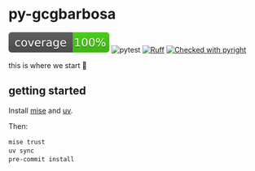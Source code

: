 # py-gcgbarbosa

![code-coverage](docs/coverage.svg)
![pytest](https://camo.githubusercontent.com/8c17ea4abf40c3ac0a26e6704d44092eba429adedf50300501d9b0c4e5d33092/68747470733a2f2f696d672e736869656c64732e696f2f62616467652f70792d746573742d626c75653f6c6f676f3d707974657374)
[![Ruff](https://img.shields.io/endpoint?url=https://raw.githubusercontent.com/astral-sh/ruff/main/assets/badge/v2.json)](https://github.com/astral-sh/ruff)
[![Checked with pyright](https://microsoft.github.io/pyright/img/pyright_badge.svg)](https://microsoft.github.io/pyright/)

this is where we start 🐍

## getting started

Install [mise](https://mise.jdx.dev/lang/python.html) and [uv](https://github.com/astral-sh/uv).

Then:

```bash
mise trust
uv sync
pre-commit install
```

